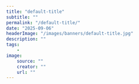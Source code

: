 ```yaml
---
title: "default-title"
subtitle: ""
permalink: "/default-title/"
date: "2025-09-06"
headerImage: "/images/banners/default-title.jpg"
description: ""
tags:
    -
image:
    source: ""
    creator: ""
    url: ""
---
```


